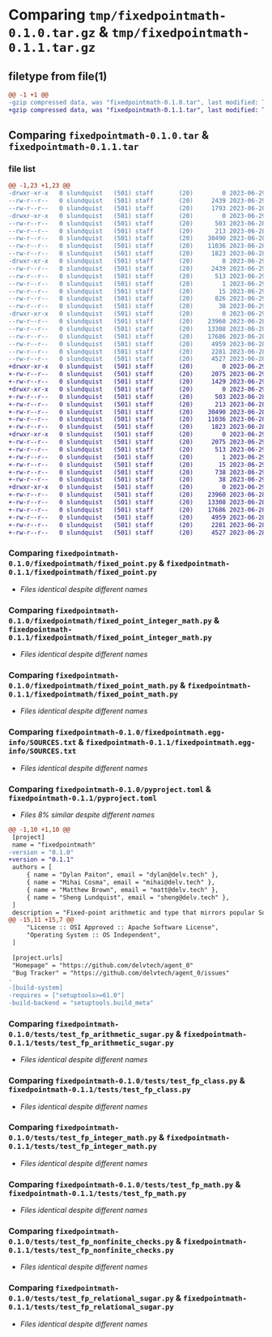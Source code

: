 # Comparing `tmp/fixedpointmath-0.1.0.tar.gz` & `tmp/fixedpointmath-0.1.1.tar.gz`

## filetype from file(1)

```diff
@@ -1 +1 @@
-gzip compressed data, was "fixedpointmath-0.1.0.tar", last modified: Thu Jun 29 17:06:20 2023, max compression
+gzip compressed data, was "fixedpointmath-0.1.1.tar", last modified: Thu Jun 29 18:47:36 2023, max compression
```

## Comparing `fixedpointmath-0.1.0.tar` & `fixedpointmath-0.1.1.tar`

### file list

```diff
@@ -1,23 +1,23 @@
-drwxr-xr-x   0 slundquist   (501) staff       (20)        0 2023-06-29 17:06:20.778598 fixedpointmath-0.1.0/
--rw-r--r--   0 slundquist   (501) staff       (20)     2439 2023-06-29 17:06:20.778483 fixedpointmath-0.1.0/PKG-INFO
--rw-r--r--   0 slundquist   (501) staff       (20)     1793 2023-06-28 23:35:55.000000 fixedpointmath-0.1.0/README.md
-drwxr-xr-x   0 slundquist   (501) staff       (20)        0 2023-06-29 17:06:20.777175 fixedpointmath-0.1.0/fixedpointmath/
--rw-r--r--   0 slundquist   (501) staff       (20)      503 2023-06-28 23:35:55.000000 fixedpointmath-0.1.0/fixedpointmath/__init__.py
--rw-r--r--   0 slundquist   (501) staff       (20)      213 2023-06-28 23:35:55.000000 fixedpointmath-0.1.0/fixedpointmath/errors.py
--rw-r--r--   0 slundquist   (501) staff       (20)    30490 2023-06-28 23:35:55.000000 fixedpointmath-0.1.0/fixedpointmath/fixed_point.py
--rw-r--r--   0 slundquist   (501) staff       (20)    11036 2023-06-28 23:35:55.000000 fixedpointmath-0.1.0/fixedpointmath/fixed_point_integer_math.py
--rw-r--r--   0 slundquist   (501) staff       (20)     1823 2023-06-28 23:35:55.000000 fixedpointmath-0.1.0/fixedpointmath/fixed_point_math.py
-drwxr-xr-x   0 slundquist   (501) staff       (20)        0 2023-06-29 17:06:20.777581 fixedpointmath-0.1.0/fixedpointmath.egg-info/
--rw-r--r--   0 slundquist   (501) staff       (20)     2439 2023-06-29 17:06:20.000000 fixedpointmath-0.1.0/fixedpointmath.egg-info/PKG-INFO
--rw-r--r--   0 slundquist   (501) staff       (20)      513 2023-06-29 17:06:20.000000 fixedpointmath-0.1.0/fixedpointmath.egg-info/SOURCES.txt
--rw-r--r--   0 slundquist   (501) staff       (20)        1 2023-06-29 17:06:20.000000 fixedpointmath-0.1.0/fixedpointmath.egg-info/dependency_links.txt
--rw-r--r--   0 slundquist   (501) staff       (20)       15 2023-06-29 17:06:20.000000 fixedpointmath-0.1.0/fixedpointmath.egg-info/top_level.txt
--rw-r--r--   0 slundquist   (501) staff       (20)      826 2023-06-29 17:05:49.000000 fixedpointmath-0.1.0/pyproject.toml
--rw-r--r--   0 slundquist   (501) staff       (20)       38 2023-06-29 17:06:20.778629 fixedpointmath-0.1.0/setup.cfg
-drwxr-xr-x   0 slundquist   (501) staff       (20)        0 2023-06-29 17:06:20.778347 fixedpointmath-0.1.0/tests/
--rw-r--r--   0 slundquist   (501) staff       (20)    23960 2023-06-28 23:35:55.000000 fixedpointmath-0.1.0/tests/test_fp_arithmetic_sugar.py
--rw-r--r--   0 slundquist   (501) staff       (20)    13308 2023-06-28 23:35:55.000000 fixedpointmath-0.1.0/tests/test_fp_class.py
--rw-r--r--   0 slundquist   (501) staff       (20)    17686 2023-06-28 23:35:55.000000 fixedpointmath-0.1.0/tests/test_fp_integer_math.py
--rw-r--r--   0 slundquist   (501) staff       (20)     4959 2023-06-28 23:35:55.000000 fixedpointmath-0.1.0/tests/test_fp_math.py
--rw-r--r--   0 slundquist   (501) staff       (20)     2281 2023-06-28 23:35:55.000000 fixedpointmath-0.1.0/tests/test_fp_nonfinite_checks.py
--rw-r--r--   0 slundquist   (501) staff       (20)     4527 2023-06-28 23:35:55.000000 fixedpointmath-0.1.0/tests/test_fp_relational_sugar.py
+drwxr-xr-x   0 slundquist   (501) staff       (20)        0 2023-06-29 18:47:36.079268 fixedpointmath-0.1.1/
+-rw-r--r--   0 slundquist   (501) staff       (20)     2075 2023-06-29 18:47:36.079158 fixedpointmath-0.1.1/PKG-INFO
+-rw-r--r--   0 slundquist   (501) staff       (20)     1429 2023-06-29 18:44:26.000000 fixedpointmath-0.1.1/README.md
+drwxr-xr-x   0 slundquist   (501) staff       (20)        0 2023-06-29 18:47:36.077742 fixedpointmath-0.1.1/fixedpointmath/
+-rw-r--r--   0 slundquist   (501) staff       (20)      503 2023-06-28 23:35:55.000000 fixedpointmath-0.1.1/fixedpointmath/__init__.py
+-rw-r--r--   0 slundquist   (501) staff       (20)      213 2023-06-28 23:35:55.000000 fixedpointmath-0.1.1/fixedpointmath/errors.py
+-rw-r--r--   0 slundquist   (501) staff       (20)    30490 2023-06-28 23:35:55.000000 fixedpointmath-0.1.1/fixedpointmath/fixed_point.py
+-rw-r--r--   0 slundquist   (501) staff       (20)    11036 2023-06-28 23:35:55.000000 fixedpointmath-0.1.1/fixedpointmath/fixed_point_integer_math.py
+-rw-r--r--   0 slundquist   (501) staff       (20)     1823 2023-06-28 23:35:55.000000 fixedpointmath-0.1.1/fixedpointmath/fixed_point_math.py
+drwxr-xr-x   0 slundquist   (501) staff       (20)        0 2023-06-29 18:47:36.078171 fixedpointmath-0.1.1/fixedpointmath.egg-info/
+-rw-r--r--   0 slundquist   (501) staff       (20)     2075 2023-06-29 18:47:36.000000 fixedpointmath-0.1.1/fixedpointmath.egg-info/PKG-INFO
+-rw-r--r--   0 slundquist   (501) staff       (20)      513 2023-06-29 18:47:36.000000 fixedpointmath-0.1.1/fixedpointmath.egg-info/SOURCES.txt
+-rw-r--r--   0 slundquist   (501) staff       (20)        1 2023-06-29 18:47:36.000000 fixedpointmath-0.1.1/fixedpointmath.egg-info/dependency_links.txt
+-rw-r--r--   0 slundquist   (501) staff       (20)       15 2023-06-29 18:47:36.000000 fixedpointmath-0.1.1/fixedpointmath.egg-info/top_level.txt
+-rw-r--r--   0 slundquist   (501) staff       (20)      738 2023-06-29 18:47:24.000000 fixedpointmath-0.1.1/pyproject.toml
+-rw-r--r--   0 slundquist   (501) staff       (20)       38 2023-06-29 18:47:36.079301 fixedpointmath-0.1.1/setup.cfg
+drwxr-xr-x   0 slundquist   (501) staff       (20)        0 2023-06-29 18:47:36.078985 fixedpointmath-0.1.1/tests/
+-rw-r--r--   0 slundquist   (501) staff       (20)    23960 2023-06-28 23:35:55.000000 fixedpointmath-0.1.1/tests/test_fp_arithmetic_sugar.py
+-rw-r--r--   0 slundquist   (501) staff       (20)    13308 2023-06-28 23:35:55.000000 fixedpointmath-0.1.1/tests/test_fp_class.py
+-rw-r--r--   0 slundquist   (501) staff       (20)    17686 2023-06-28 23:35:55.000000 fixedpointmath-0.1.1/tests/test_fp_integer_math.py
+-rw-r--r--   0 slundquist   (501) staff       (20)     4959 2023-06-28 23:35:55.000000 fixedpointmath-0.1.1/tests/test_fp_math.py
+-rw-r--r--   0 slundquist   (501) staff       (20)     2281 2023-06-28 23:35:55.000000 fixedpointmath-0.1.1/tests/test_fp_nonfinite_checks.py
+-rw-r--r--   0 slundquist   (501) staff       (20)     4527 2023-06-28 23:35:55.000000 fixedpointmath-0.1.1/tests/test_fp_relational_sugar.py
```

### Comparing `fixedpointmath-0.1.0/fixedpointmath/fixed_point.py` & `fixedpointmath-0.1.1/fixedpointmath/fixed_point.py`

 * *Files identical despite different names*

### Comparing `fixedpointmath-0.1.0/fixedpointmath/fixed_point_integer_math.py` & `fixedpointmath-0.1.1/fixedpointmath/fixed_point_integer_math.py`

 * *Files identical despite different names*

### Comparing `fixedpointmath-0.1.0/fixedpointmath/fixed_point_math.py` & `fixedpointmath-0.1.1/fixedpointmath/fixed_point_math.py`

 * *Files identical despite different names*

### Comparing `fixedpointmath-0.1.0/fixedpointmath.egg-info/SOURCES.txt` & `fixedpointmath-0.1.1/fixedpointmath.egg-info/SOURCES.txt`

 * *Files identical despite different names*

### Comparing `fixedpointmath-0.1.0/pyproject.toml` & `fixedpointmath-0.1.1/pyproject.toml`

 * *Files 8% similar despite different names*

```diff
@@ -1,10 +1,10 @@
 [project]
 name = "fixedpointmath"
-version = "0.1.0"
+version = "0.1.1"
 authors = [
     { name = "Dylan Paiton", email = "dylan@delv.tech" },
     { name = "Mihai Cosma", email = "mihai@delv.tech" },
     { name = "Matthew Brown", email = "matt@delv.tech" },
     { name = "Sheng Lundquist", email = "sheng@delv.tech" },
 ]
 description = "Fixed-point arithmetic and type that mirrors popular Solidity implementations"
@@ -15,11 +15,7 @@
     "License :: OSI Approved :: Apache Software License",
     "Operating System :: OS Independent",
 ]
 
 [project.urls]
 "Homepage" = "https://github.com/delvtech/agent_0"
 "Bug Tracker" = "https://github.com/delvtech/agent_0/issues"
-
-[build-system]
-requires = ["setuptools>=61.0"]
-build-backend = "setuptools.build_meta"
```

### Comparing `fixedpointmath-0.1.0/tests/test_fp_arithmetic_sugar.py` & `fixedpointmath-0.1.1/tests/test_fp_arithmetic_sugar.py`

 * *Files identical despite different names*

### Comparing `fixedpointmath-0.1.0/tests/test_fp_class.py` & `fixedpointmath-0.1.1/tests/test_fp_class.py`

 * *Files identical despite different names*

### Comparing `fixedpointmath-0.1.0/tests/test_fp_integer_math.py` & `fixedpointmath-0.1.1/tests/test_fp_integer_math.py`

 * *Files identical despite different names*

### Comparing `fixedpointmath-0.1.0/tests/test_fp_math.py` & `fixedpointmath-0.1.1/tests/test_fp_math.py`

 * *Files identical despite different names*

### Comparing `fixedpointmath-0.1.0/tests/test_fp_nonfinite_checks.py` & `fixedpointmath-0.1.1/tests/test_fp_nonfinite_checks.py`

 * *Files identical despite different names*

### Comparing `fixedpointmath-0.1.0/tests/test_fp_relational_sugar.py` & `fixedpointmath-0.1.1/tests/test_fp_relational_sugar.py`

 * *Files identical despite different names*

